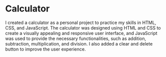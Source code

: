 # Calculator

I created a calculator as a personal project to practice my skills in HTML, CSS, and JavaScript. The calculator was designed using HTML and CSS to create a visually appealing and responsive user interface, and JavaScript was used to provide the necessary functionalities, such as addition, subtraction, multiplication, and division. I also added a clear and delete button to improve the user experience. 
